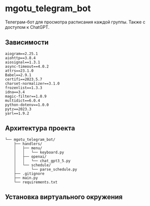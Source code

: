 # mgotu_telegram_bot
Телеграм-бот для просмотра расписания каждой группы. Также с доступом к ChatGPT.

## Зависимости

```
aiogram==2.25.1
aiohttp==3.8.4
aiosignal==1.3.1
async-timeout==4.0.2
attrs==23.1.0
Babel==2.9.1
certifi==2023.5.7
charset-normalizer==3.1.0
frozenlist==1.3.3
idna==3.4
magic-filter==1.0.9
multidict==6.0.4
python-dotenv==1.0.0
pytz==2023.3
yarl==1.9.2
```

## Архитектура проекта

```
└── mgotu_telegram_bot/
    ├── handlers/
    │   ├── menu/
    │   │   └── keyboard.py
    │   ├── openai/
    │   │   └── chat_gpt3_5.py
    │   └── schedule/
    │       └── parse_schedule.py
    ├── .gitignore
    ├── main.py
    └── requirements.txt
```

## Установка виртуального окружения
